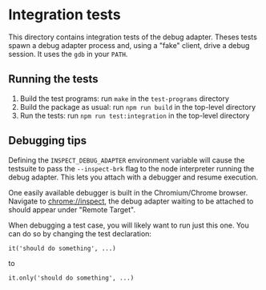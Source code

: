 # Integration tests

This directory contains integration tests of the debug adapter.  Theses tests
spawn a debug adapter process and, using a "fake" client, drive a debug
session.  It uses the `gdb` in your `PATH`.

## Running the tests

1. Build the test programs: run `make` in the `test-programs` directory
2. Build the package as usual: run `npm run build` in the top-level directory
3. Run the tests: run `npm run test:integration` in the top-level directory

## Debugging tips

Defining the `INSPECT_DEBUG_ADAPTER` environment variable will cause the
testsuite to pass the `--inspect-brk` flag to the node interpreter running the
debug adapter.  This lets you attach with a debugger and resume execution.

One easily available debugger is built in the Chromium/Chrome browser.  Navigate
to [chrome://inspect](chrome://inspect), the debug adapter waiting to be
attached to should appear under "Remote Target".

When debugging a test case, you will likely want to run just this one.  You can
do so by changing the test declaration:

    it('should do something', ...)

to

    it.only('should do something', ...)
